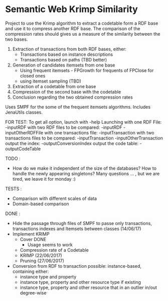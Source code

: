 # Semantic Web Krimp Similarity

Project to use the Krimp algorithm to extract a codetable form a RDF base and use it to compress another RDF base. The comparison of the compression rates should gives us a measure of the similarity between the two bases.

1) Extraction of transactions from both RDF bases, either:
	- Transactions based on instance descriptions
	- Transactions based on paths (TBD better)
2) Generation of candidates itemsets from one base
	- Using frequent itemsets - FPGrowth for frequents of FPClose for closed ones
	- using itemset sampling (TBD)
3) Extraction of a codetable from one base
4) Compression of the second base with the codetable
5) Conclusion regarding the two obtained compression rates

Uses SMPF for the some of the frequent itemsets algorithms.
Includes JenaUtils classes.

FOR TEST: 
To get all option, launch with -help
Launching with one RDF File: -inputRDF <file>
with two RDF files to be compared:  -inputRDF <file1> -inputOtherRDFFile <file2>
with one transactions file:  -inputTransaction <file1>
with two transactions files to be compared:  -inputTransaction <file1> -inputOtherTransaction <file2>
output the index: -outputConversionIndex <file>
output the code table: -outputCodeTable


TODO :
- How do we make it independent of the size of the databases? How to handle the newly appearing singletons? Many questions ... , but we are tired, we leave it for monday :) 

TESTS :
- Comparison with different scales of data
- Domain-based comparison


DONE : 
- Hide the passage through files of SMPF to passe only transactions, transactions indexes and Itemsets between classes (14/06/17)
- Implement KRIMP
	- Cover DONE
		- Usage seems to work
	- Compression rate of a Codetable
	- KRIMP (22/06/2017)
	- Pruning (27/06/2017)
- Conversion from RDF to transaction possible: instance-based, containing either:
	- instance type and property
	- instance type, property and other resource type if existing
	- instance type, property and other resource that in an outlier in/out degree-wise